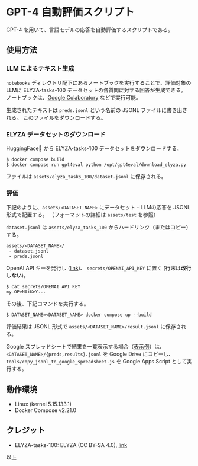 # GPT-4 自動評価スクリプト

GPT-4 を用いて、言語モデルの応答を自動評価するスクリプトである。

## 使用方法

### LLM によるテキスト生成

`notebooks` ディレクトリ配下にあるノートブックを実行することで、評価対象のLLMに ELYZA-tasks-100 データセットの各質問に対する回答が生成できる。
ノートブックは、[Google Colaboratory](https://colab.research.google.com/) などで実行可能。

生成されたテキストは `preds.jsonl` という名前の JSONL ファイルに書き出される。
このファイルをダウンロードする。

### ELYZA データセットのダウンロード

HuggingFace🤗 から ELYZA-tasks-100 データセットをダウンロードする。

```console
$ docker compose build
$ docker compose run gpt4eval python /opt/gpt4eval/download_elyza.py
```

ファイルは `assets/elyza_tasks_100/dataset.jsonl` に保存される。

### 評価

下記のように、`assets/<DATASET_NAME>` にデータセット・LLMの応答を JSONL 形式で配置する。
（フォーマットの詳細は `assets/test` を参照）

`dataset.jsonl` は `assets/elyza_tasks_100` からハードリンク（またはコピー）する。

```
assets/<DATASET_NAME>/
 - dataset.jsonl
 - preds.jsonl
```

OpenAI API キーを発行し ([link](https://platform.openai.com/api-keys))、 `secrets/OPENAI_API_KEY` に置く (行末は**改行しない**)。

```console
$ cat secrets/OPENAI_API_KEY
my-OPeNAiKeY...
```

その後、下記コマンドを実行する。

```console
$ DATASET_NAME=<DATASET_NAME> docker compose up --build
```

評価結果は JSONL 形式で `assets/<DATASET_NAME>/result.jsonl` に保存される。

Google スプレッドシートで結果を一覧表示する場合（[表示例](https://docs.google.com/spreadsheets/d/1nOWtneRdrkxwQbAN0rWmXqiJXR9IXK9lVkyDjQTqNGc/edit?usp=sharing)）は、 `<DATASET_NAME>/{preds,results}.jsonl` を Google Drive にコピーし、`tools/copy_jsonl_to_google_spreadsheet.js` を Google Apps Script として実行する。

## 動作環境

* Linux (kernel 5.15.133.1)
* Docker Compose v2.21.0

## クレジット

* ELYZA-tasks-100: ELYZA (CC BY-SA 4.0), [link](https://huggingface.co/datasets/elyza/ELYZA-tasks-100)

以上
